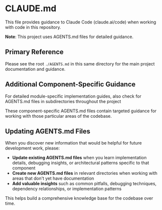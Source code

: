 # CLAUDE.md

This file provides guidance to Claude Code (claude.ai/code) when working with code in this repository.

**Note**: This project uses AGENTS.md files for detailed guidance. 

## Primary Reference

Please see the root `./AGENTS.md` in this same directory for the main project documentation and guidance.

## Additional Component-Specific Guidance

For detailed module-specific implementation guides, also check for AGENTS.md files in subdirectories throughout the project

These component-specific AGENTS.md files contain targeted guidance for working with those particular areas of the codebase.

## Updating AGENTS.md Files

When you discover new information that would be helpful for future development work, please:

- **Update existing AGENTS.md files** when you learn implementation details, debugging insights, or architectural patterns specific to that component
- **Create new AGENTS.md files** in relevant directories when working with areas that don't yet have documentation
- **Add valuable insights** such as common pitfalls, debugging techniques, dependency relationships, or implementation patterns

This helps build a comprehensive knowledge base for the codebase over time.
